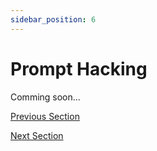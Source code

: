 ```yaml
---
sidebar_position: 6
---
```


# Prompt Hacking
Comming soon...

[Previous Section](prompting-image-prompting)

[Next Section](prompting-tooling)
